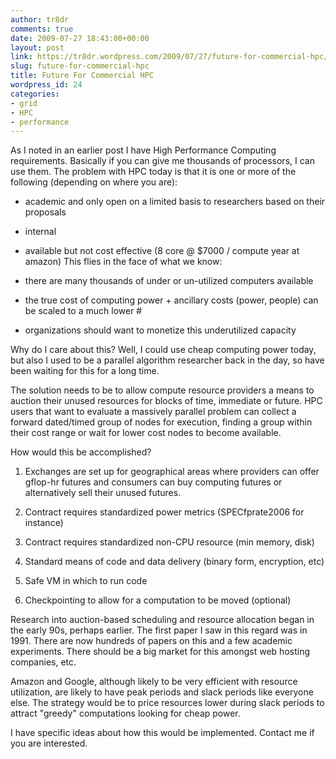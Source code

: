 ```yaml
---
author: tr8dr
comments: true
date: 2009-07-27 18:43:00+00:00
layout: post
link: https://tr8dr.wordpress.com/2009/07/27/future-for-commercial-hpc/
slug: future-for-commercial-hpc
title: Future For Commercial HPC
wordpress_id: 24
categories:
- grid
- HPC
- performance
---
```


As I noted in an earlier post I have High Performance Computing requirements.   Basically if you can give me thousands of processors, I can use them.   The problem with HPC today is that it is one or more of the following (depending on where you are):  


  * academic and only open on a limited basis to researchers based on their proposals
  * internal
  * available but not cost effective (8 core @ $7000 / compute year at amazon)
This flies in the face of what we know:  


  * there are many thousands of under or un-utilized computers available
  * the true cost of computing power + ancillary costs (power, people) can be scaled to a much lower #
  * organizations should want to monetize this underutilized capacity  

  
Why do I care about this?   Well, I could use cheap computing power today, but also I used to be a parallel algorithm researcher back in the day, so have been waiting for this for a long time.  
  
The solution needs to be to allow compute resource providers a means to auction their unused resources for blocks of time, immediate or future.   HPC users that want to evaluate a massively parallel problem can collect a forward dated/timed group of nodes for execution, finding a group within their cost range or wait for lower cost nodes to become available.  
  
How would this be accomplished?  


  1. Exchanges are set up for geographical areas where providers can offer gflop-hr futures and consumers can buy computing futures or alternatively sell their unused futures.  

  2. Contract requires standardized power metrics (SPECfprate2006 for instance)
  3. Contract requires standardized non-CPU resource (min memory, disk)  

  4. Standard means of code and data delivery (binary form, encryption, etc)  

  5. Safe VM in which to run code  

  6. Checkpointing to allow for a computation to be moved (optional)  

  
Research into auction-based scheduling and resource allocation began in the early 90s, perhaps earlier.   The first paper I saw in this regard was in 1991.   There are now hundreds of papers on this and a few academic experiments.    There should be a big market for this amongst web hosting companies, etc.  
  
Amazon and Google, although likely to be very efficient with resource utilization,  are likely to have peak periods and slack periods like everyone else.   The strategy would be to price resources lower during slack periods to attract "greedy" computations looking for cheap power.  
  
I have specific ideas about how this would be implemented.  Contact me if you are interested.
